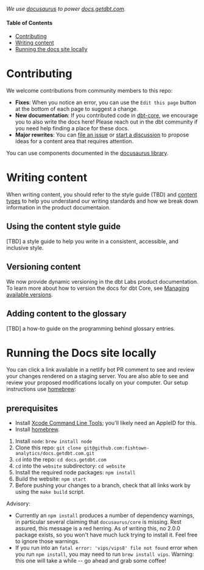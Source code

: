 _We use [docusaurus](https://v2.docusaurus.io/) to power [docs.getdbt.com](https://docs.getdbt.com/)._

#### Table of Contents
* [Contributing](#contributing)  
* [Writing content](#writing-content)
* [Running the docs site locally](#running-the-docs-site-locally)

# Contributing

We welcome contributions from community members to this repo:
- **Fixes**: When you notice an error, you can use the `Edit this page` button at the bottom of each page to suggest a change. 
- **New documentation**: If you contributed code in [dbt-core](https://github.com/dbt-labs/dbt-core), we encourage you to also write the docs here! Please reach out in the dbt community if you need help finding a place for these docs.
- **Major rewrites**: You can [file an issue](https://github.com/dbt-labs/docs.getdbt.com/issues/new?assignees=&labels=content%2Cimprovement&template=improve-docs.yml) or [start a discussion](https://github.com/dbt-labs/docs.getdbt.com/discussions) to propose ideas for a content area that requires attention.

You can use components documented in the [docusaurus library](https://v2.docusaurus.io/docs/markdown-features/). 

# Writing content

When writing content, you should refer to the style guide (TBD) and [content types](/contributing/content-types.md) to help you understand our writing standards and how we break down information in the product documentaion. 

## Using the content style guide

[TBD] a style guide to help you write in a consistent, accessible, and inclusive style. 

## Versioning content

We now provide dynamic versioning in the dbt Labs product documentation. To learn more about how to version the docs for dbt Core, see [Managing available versions](/contributing/versioningdocs.md).

## Adding content to the glossary 

[TBD] a how-to guide on the programming behind glossary entries. 

# Running the Docs site locally

You can click a link available in a netlify bot PR comment to see and review your changes rendered on a staging server. You are also able to see and review your proposed modifications locally on your computer. Our setup instructions use [homebrew](https://brew.sh/):

## prerequisites
* Install [Xcode Command Line Tools](https://developer.apple.com/download/more/); you'll likely need an AppleID for this. 
* Install [homebrew](https://brew.sh/). 

1. Install `node`: `brew install node`
2. Clone this repo: `git clone git@github.com:fishtown-analytics/docs.getdbt.com.git`
3. `cd` into the repo: `cd docs.getdbt.com`
4. `cd` into the `website` subdirectory: `cd website`
5. Install the required node packages: `npm install`
6. Build the website: `npm start`
7. Before pushing your changes to a branch, check that all links work by using the `make build` script.

Advisory: 
- Currently an `npm install` produces a number of dependency warnings, in particular several claiming that `docusaurus/core` is missing. Rest assured, this message is a red herring. As of writing this, no 2.0.0 package exists, so you won't have much luck trying to install it. Feel free to ignore those warnings.
- If you run into an `fatal error: 'vips/vips8' file not found` error when you run `npm install`, you may need to run `brew install vips`. Warning: this one will take a while -- go ahead and grab some coffee!

